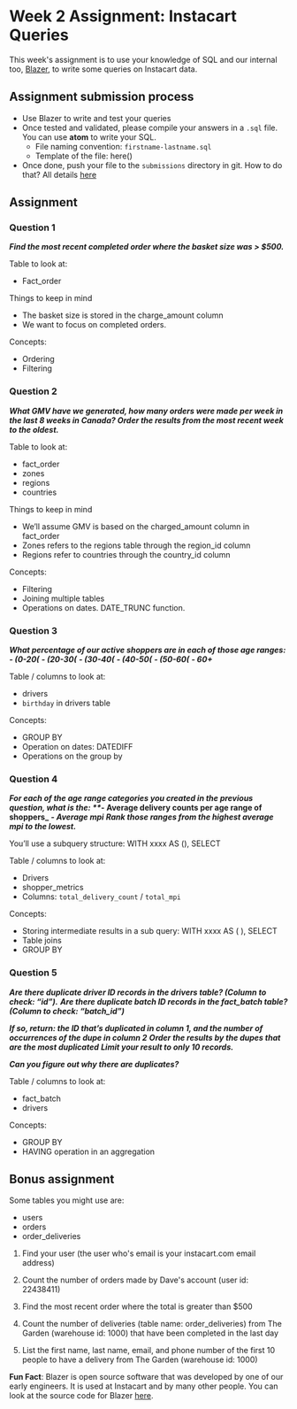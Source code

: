 # Week 2 Assignment: Instacart Queries

This week's assignment is to use your knowledge of SQL and our internal too, [Blazer](https://blazer.instacart.com/), to write some queries on Instacart data.

## Assignment submission process

- Use Blazer to write and test your queries
- Once tested and validated, please compile your answers in a `.sql` file. You can use **atom** to write your SQL. 
  - File naming convention: `firstname-lastname.sql`
  - Template of the file: here()
- Once done, push your file to the `submissions` directory in git. How to do that? All details [here](https://github.com/carrot-u/carrot-u-docs/blob/master/docs/overview/submitting-with-git.md)

## Assignment

### Question 1

**_Find the most recent completed order where the basket size was > $500._**

Table to look at:
- Fact_order

Things to keep in mind
- The basket size is stored in the charge_amount column
- We want to focus on completed orders.

Concepts:
- Ordering
- Filtering

### Question 2

**_What GMV have we generated, how many orders were made per week in the last 8 weeks in Canada? Order the results from the most recent week to the oldest._**

Table to look at:
- fact_order
- zones
- regions
- countries

Things to keep in mind
- We’ll assume GMV is based on the charged_amount column in fact_order
- Zones refers to the regions table through the region_id column
- Regions refer to countries through the country_id column

Concepts:
- Filtering
- Joining multiple tables
- Operations on dates. DATE_TRUNC function.

### Question 3

**_What percentage of our active shoppers are in each of those age ranges:_**
**_- (0-20(_**
**_- (20-30(_**
**_- (30-40(_**
**_- (40-50(_**
**_- (50-60(_**
**_- 60+_**

Table / columns to look at:
- drivers
- `birthday` in drivers table

Concepts:
- GROUP BY
- Operation on dates: DATEDIFF
- Operations on the group by

### Question 4

**_For each of the age range categories you created in the previous question, what is the:
**_- Average delivery counts per age range of shoppers_**
**_- Average mpi_**
**_Rank those ranges from the highest average mpi to the lowest._**

You’ll use a subquery structure: WITH xxxx AS (), SELECT

Table / columns to look at:
- Drivers
- shopper_metrics
- Columns: `total_delivery_count` / `total_mpi`

Concepts:
- Storing intermediate results in a sub query: WITH xxxx AS ( ), SELECT 
- Table joins
- GROUP BY

### Question 5

**_Are there duplicate driver ID records in the drivers table? (Column to check: “id”)._**
**_Are there duplicate batch ID records in the fact_batch table? (Column to check: “batch_id”)_**

**_If so, return: the ID that’s duplicated in column 1, and the number of occurrences of the dupe in column 2_**
**_Order the results by the dupes that are the most duplicated_**
**_Limit your result to only 10 records._**

**_Can you figure out why there are duplicates?_**

Table / columns to look at:
- fact_batch
- drivers

Concepts:
- GROUP BY
- HAVING operation in an aggregation

## Bonus assignment

Some tables you might use are:
- users
- orders
- order_deliveries

1) Find your user (the user who's email is your instacart.com email address)

2) Count the number of orders made by Dave's account (user id: 22438411)

3) Find the most recent order where the total is greater than $500

4) Count the number of deliveries (table name: order_deliveries) from The Garden (warehouse id: 1000) that have been completed in the last day

5) List the first name, last name, email, and phone number of the first 10 people to have a delivery from The Garden (warehouse id: 1000)


**Fun Fact**: Blazer is open source software that was developed by one of our early engineers. It is used at Instacart and by many other people. You can look at the source code for Blazer [here](https://github.com/ankane/blazer).
